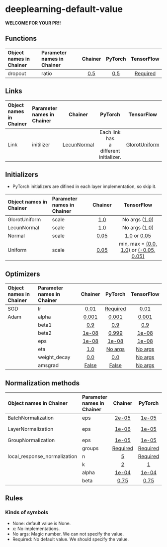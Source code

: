 # deeplearning-default-value
**WELCOME FOR YOUR PR!!**

## Functions

| Object names in Chainer | Parameter names in Chainer | Chainer     | PyTorch     | TensorFlow     |
|:----------------------- |:---------------------------|:-----------:|:-----------:|:--------------:|
| dropout | ratio | [0.5](https://docs.chainer.org/en/stable/reference/generated/chainer.functions.dropout.html)| [0.5](https://pytorch.org/docs/stable/nn.html?highlight=dropou#torch.nn.functional.dropout)| [Required](https://www.tensorflow.org/api_docs/python/tf/nn/dropout)|

## Links

| Object names in Chainer | Parameter names in Chainer | Chainer     | PyTorch     | TensorFlow     |
|:----------------------- |:---------------------------|:-----------:|:-----------:|:--------------:|
|Link  | initilizer | [LecunNormal](https://docs.chainer.org/en/stable/reference/initializers.html#weight-initializers)| Each link has <br> a different <br> initializer.| [GlorotUniform](https://www.tensorflow.org/api_docs/python/tf/get_variable)|

## Initializers
- PyTorch initializers are difined in each layer implementation, so skip it.

| Object names in Chainer | Parameter names in Chainer | Chainer     | TensorFlow     |
|:----------------------- |:---------------------------|:-----------:|:--------------:|
| GlorotUniform | scale | [1.0](https://docs.chainer.org/en/stable/reference/generated/chainer.initializers.GlorotNormal.html)| No args ([1.0](https://www.tensorflow.org/api_docs/python/tf/keras/initializers/glorot_normal))|
| LecunNormal | scale | [1.0](https://docs.chainer.org/en/stable/reference/generated/chainer.initializers.LeCunNormal.html)| No args ([1.0](https://www.tensorflow.org/api_docs/python/tf/keras/initializers/lecun_normal))|
| Normal | scale | [0.05](https://docs.chainer.org/en/stable/reference/generated/chainer.initializers.Normal.html)| [1.0](https://www.tensorflow.org/api_docs/python/tf/initializers/random_normal) or [0.05](https://www.tensorflow.org/api_docs/python/tf/keras/initializers/RandomNormal)|
| Uniform | scale | [0.05](https://docs.chainer.org/en/stable/reference/generated/chainer.initializers.Uniform.html)|min, max = [(0.0, 1.0)](https://www.tensorflow.org/api_docs/python/tf/initializers/random_uniform) or [(-0.05, 0.05)](https://www.tensorflow.org/api_docs/python/tf/keras/initializers/RandomUniform)|

## Optimizers

| Object names in Chainer | Parameter names in Chainer | Chainer     | PyTorch     | TensorFlow     |
|:----------------------- |:---------------------------|:-----------:|:-----------:|:--------------:|
| SGD | lr | [0.01](https://docs.chainer.org/en/stable/reference/generated/chainer.optimizers.SGD.html) | [Required](https://pytorch.org/docs/stable/optim.html#torch.optim.SGD) |[0.01](https://www.tensorflow.org/api_docs/python/tf/keras/optimizers/SGD)|
| Adam | alpha | [0.001](https://docs.chainer.org/en/stable/reference/generated/chainer.optimizers.Adam.html) | [0.001](https://pytorch.org/docs/stable/optim.html#torch.optim.Adam) | [0.001](https://www.tensorflow.org/api_docs/python/tf/train/AdamOptimizer)|
|      | beta1 | [0.9](https://docs.chainer.org/en/stable/reference/generated/chainer.optimizers.Adam.html) | [0.9](https://pytorch.org/docs/stable/optim.html#torch.optim.Adam) | [0.9](https://www.tensorflow.org/api_docs/python/tf/train/AdamOptimizer)|
|      | beta2 | [1e-08](https://docs.chainer.org/en/stable/reference/generated/chainer.optimizers.Adam.html) | [0.999](https://pytorch.org/docs/stable/optim.html#torch.optim.Adam) | [1e-08](https://www.tensorflow.org/api_docs/python/tf/train/AdamOptimizer)|
|      | eps | [1e-08](https://docs.chainer.org/en/stable/reference/generated/chainer.optimizers.Adam.html) | [1e-08](https://pytorch.org/docs/stable/optim.html#torch.optim.Adam) | [1e-08](https://www.tensorflow.org/api_docs/python/tf/train/AdamOptimizer)|
|      | eta | [1.0](https://docs.chainer.org/en/stable/reference/generated/chainer.optimizers.Adam.html) | [No args](https://pytorch.org/docs/stable/optim.html#torch.optim.Adam) | [No args](https://www.tensorflow.org/api_docs/python/tf/train/AdamOptimizer)|
|      | weight_decay | [0.0](https://docs.chainer.org/en/stable/reference/generated/chainer.optimizers.Adam.html) | [0.0](https://pytorch.org/docs/stable/optim.html#torch.optim.Adam) | [No args](https://www.tensorflow.org/api_docs/python/tf/train/AdamOptimizer)|
|      | amsgrad | [False](https://docs.chainer.org/en/stable/reference/generated/chainer.optimizers.Adam.html) | [False](https://pytorch.org/docs/stable/optim.html#torch.optim.Adam) | [No args](https://www.tensorflow.org/api_docs/python/tf/train/AdamOptimizer)|

## Normalization methods

| Object names in Chainer | Parameter names in Chainer | Chainer     | PyTorch     | TensorFlow     |
|:----------------------- |:---------------------------|:-----------:|:-----------:|:--------------:|
| BatchNormalization | eps | [2e-05](https://docs.chainer.org/en/stable/reference/generated/chainer.links.BatchNormalization.html) | [1e-05](https://pytorch.org/docs/stable/nn.html#batchnorm2d) |[1e-03](https://www.tensorflow.org/api_docs/python/tf/layers/batch_normalization)|
| LayerNormalization | eps | [1e-06](https://docs.chainer.org/en/stable/reference/generated/chainer.links.LayerNormalization.html) | [1e-05](https://pytorch.org/docs/stable/nn.html#layernorm) | No args ([1e-12](https://github.com/tensorflow/tensorflow/blob/a6d8ffae097d0132989ae4688d224121ec6d8f35/tensorflow/contrib/layers/python/layers/layers.py#L2314)) |
| GroupNormalization | eps | [1e-05](https://docs.chainer.org/en/stable/reference/generated/chainer.links.GroupNormalization.html) | [1e-05](https://pytorch.org/docs/stable/nn.html#groupnorm) | [1e-06](https://www.tensorflow.org/api_docs/python/tf/contrib/layers/group_norm)|
|                    | groups | [Required](https://docs.chainer.org/en/stable/reference/generated/chainer.links.GroupNormalization.html) | [Required](https://pytorch.org/docs/stable/nn.html#groupnorm) | [32](https://www.tensorflow.org/api_docs/python/tf/contrib/layers/group_norm)|
| local_response_normalization | n | [5](https://docs.chainer.org/en/stable/reference/generated/chainer.functions.local_response_normalization.html#chainer.functions.local_response_normalization) | [Required](https://pytorch.org/docs/stable/nn.html?highlight=local_response_norm#torch.nn.LocalResponseNorm) | [5](https://www.tensorflow.org/api_docs/python/tf/nn/local_response_normalization)|
|                              | k | [2](https://docs.chainer.org/en/stable/reference/generated/chainer.functions.local_response_normalization.html#chainer.functions.local_response_normalization) | [1](https://pytorch.org/docs/stable/nn.html?highlight=local_response_norm#torch.nn.LocalResponseNorm) | [1](https://www.tensorflow.org/api_docs/python/tf/nn/local_response_normalization)|
|                              | alpha | [1e-04](https://docs.chainer.org/en/stable/reference/generated/chainer.functions.local_response_normalization.html#chainer.functions.local_response_normalization) | [1e-04](https://pytorch.org/docs/stable/nn.html?highlight=local_response_norm#torch.nn.LocalResponseNorm) | [1](https://www.tensorflow.org/api_docs/python/tf/nn/local_response_normalization)|
|                              | beta | [0.75](https://docs.chainer.org/en/stable/reference/generated/chainer.functions.local_response_normalization.html#chainer.functions.local_response_normalization) | [0.75](https://pytorch.org/docs/stable/nn.html?highlight=local_response_norm#torch.nn.LocalResponseNorm) | [0.5](https://www.tensorflow.org/api_docs/python/tf/nn/local_response_normalization)|

## Rules
### Kinds of symbols
- None: default value is None.
- x: No implementations.
- No args: Magic number. We can not specify the value.
- Required: No default value. We should specify the value.
